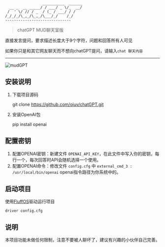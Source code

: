                      __________  ______
      __ _  __ _____/ / ___/ _ \/_  __/
     /  ' \/ // / _  / (_ / ___/ / /
    /_/_/_/\_,_/\_,_/\___/_/    /_/
    ------------------------------

> chatGPT MUD聊天室版

直接发言提问，要求描述长度大于9个字符，问题和回答所有人可见

如果你只是和其它网友聊天而不想向chatGPT提问，请输入`chat 聊天内容`

----

![mudGPT](https://oss.mud.ren/images/mudGPT.png)

## 安装说明

1. 下载项目源码

    git clone https://github.com/oiuv/chatGPT.git

2. 安装OpenAI包

    pip install openai

## 配置密钥

1. 配置OPENAI密钥：新建文件 `OPENAI_API_KEY`，在此文件中写入你的密钥，每行一个，每次回答时API会随机选择一个使用。
2. 配置OPENAI命令：修改文件 `config.cfg` 中 `external_cmd_3 : /usr/local/bin/openai` openai指令路径为你系统中的。

## 启动项目

使用[FluffOS](https://github.com/fluffos/fluffos)驱动运行项目

    driver config.cfg

## 说明

本项目功能未做任何限制，注意不要被人聊坏了，建议有兴趣的小伙伴自己完善。
